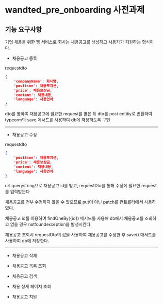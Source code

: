 # wandted_pre_onboarding 사전과제
## 기능 요구사항
기업 채용을 위한 웹 서비스로 회사는 채용공고를 생성하고 사용자가 지원하는 형식이다.

- 채용공고 등록

requestdto
```json
{
    'companyName': 회사명,
    'position': 채용포지션,
    'price': 채용보상금,
    'content': 채용내용,
    'language': 사용언어
}
```
dto를 통하여 채용공고에 필요한 request를 받은 뒤 dto를 post entitiy로 변환하여 typeorm의 save 메서드를 사용하여 db에 저장하도록 구현

-------------------
- 채용공고 수정

requestdto
```json
{
    'position': 채용포지션,
    'price': 채용보상금,
    'content': 채용내용,
    'language': 사용언어
}
```
url querystring으로 채용공고 id를 받고, requestDto를 통해 수정에 필요한 request를 입력받는다

채용공고를 전부 수정하지 않을 수 있으므로 put이 아닌 patch를 컨트롤러에서 사용하였다. 

채용공고 id를 이용하여 findOneBy({id}) 메서드를 사용해 db에서 채용공고를 조회하고 없을 경우 notfoundexception을 발생시킨다.

채용공고 조회시 requestDto의 값을 사용하여 채용공고를 수정한 후 save() 매서드를 사용하여 db에 저장한다.

------
- 채용공고 삭제

- 채용공고 목록 조회

- 채용공고 검색

- 채용 상세 페이지 조회

- 채용공고 지원